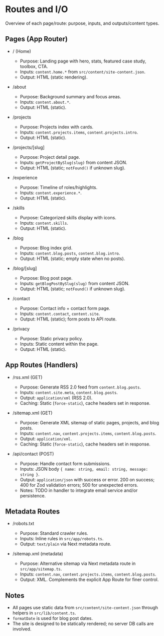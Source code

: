 # Routes and I/O

Overview of each page/route: purpose, inputs, and outputs/content types.

## Pages (App Router)

- / (Home)
  - Purpose: Landing page with hero, stats, featured case study, toolbox, CTA.
  - Inputs: `content.home.*` from `src/content/site-content.json`.
  - Output: HTML (static rendering).

- /about
  - Purpose: Background summary and focus areas.
  - Inputs: `content.about.*`.
  - Output: HTML (static).

- /projects
  - Purpose: Projects index with cards.
  - Inputs: `content.projects.items`, `content.projects.intro`.
  - Output: HTML (static).

- /projects/[slug]
  - Purpose: Project detail page.
  - Inputs: `getProjectBySlug(slug)` from content JSON.
  - Output: HTML (static; `notFound()` if unknown slug).

- /experience
  - Purpose: Timeline of roles/highlights.
  - Inputs: `content.experience.*`.
  - Output: HTML (static).

- /skills
  - Purpose: Categorized skills display with icons.
  - Inputs: `content.skills`.
  - Output: HTML (static).

- /blog
  - Purpose: Blog index grid.
  - Inputs: `content.blog.posts`, `content.blog.intro`.
  - Output: HTML (static; empty state when no posts).

- /blog/[slug]
  - Purpose: Blog post page.
  - Inputs: `getBlogPostBySlug(slug)` from content JSON.
  - Output: HTML (static; `notFound()` if unknown slug).

- /contact
  - Purpose: Contact info + contact form page.
  - Inputs: `content.contact`, `content.site`.
  - Output: HTML (static); form posts to API route.

- /privacy
  - Purpose: Static privacy policy.
  - Inputs: Static content within the page.
  - Output: HTML (static).

## App Routes (Handlers)

- /rss.xml (GET)
  - Purpose: Generate RSS 2.0 feed from `content.blog.posts`.
  - Inputs: `content.site.meta`, `content.blog.posts`.
  - Output: `application/xml` (RSS 2.0).
  - Caching: Static (`force-static`), cache headers set in response.

- /sitemap.xml (GET)
  - Purpose: Generate XML sitemap of static pages, projects, and blog posts.
  - Inputs: `content.nav`, `content.projects.items`, `content.blog.posts`.
  - Output: `application/xml`.
  - Caching: Static (`force-static`), cache headers set in response.

- /api/contact (POST)
  - Purpose: Handle contact form submissions.
  - Inputs: JSON body `{ name: string, email: string, message: string }`.
  - Output: `application/json` with success or error. 200 on success; 400 for Zod validation errors; 500 for unexpected errors.
  - Notes: TODO in handler to integrate email service and/or persistence.

## Metadata Routes

- /robots.txt
  - Purpose: Standard crawler rules.
  - Inputs: Inline rules in `src/app/robots.ts`.
  - Output: `text/plain` via Next metadata route.

- /sitemap.xml (metadata)
  - Purpose: Alternative sitemap via Next metadata route in `src/app/sitemap.ts`.
  - Inputs: `content.nav`, `content.projects.items`, `content.blog.posts`.
  - Output: XML. Complements the explicit App Route for finer control.

## Notes

- All pages use static data from `src/content/site-content.json` through helpers in `src/lib/content.ts`.
- `formatDate` is used for blog post dates.
- The site is designed to be statically rendered; no server DB calls are involved.

